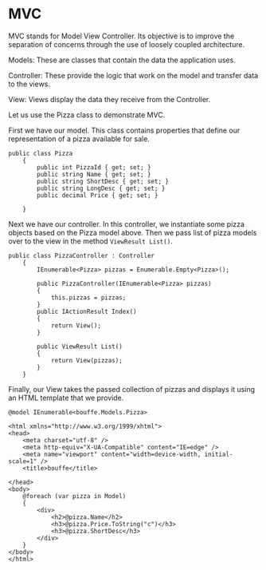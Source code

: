 ﻿
# MVC 

MVC stands for Model View Controller. Its objective is to improve the separation of concerns through the 
use of loosely coupled architecture. 

Models: These are classes that contain the data the application uses. 

Controller: These provide the logic that work on the model and transfer data to the views. 

View: Views display the data they receive from the Controller. 

Let us use the Pizza class to demonstrate MVC. 

First we have our model. This class contains properties that define our representation of a pizza available for sale.

```
public class Pizza
    {
        public int PizzaId { get; set; }
        public string Name { get; set; }
        public string ShortDesc { get; set; }
        public string LongDesc { get; set; }
        public decimal Price { get; set; }

    }
```

Next we have our controller. In this controller, we instantiate some pizza objects based on the Pizza model above. Then we pass list of 
pizza models over to the view in the method ```ViewResult List()```.

```
public class PizzaController : Controller
    {
        IEnumerable<Pizza> pizzas = Enumerable.Empty<Pizza>();
        
        public PizzaController(IEnumerable<Pizza> pizzas)
        {
            this.pizzas = pizzas;
        }
        public IActionResult Index()
        {
            return View();
        }

        public ViewResult List()
        {
            return View(pizzas);
        }
    }
```

Finally, our View takes the passed collection of pizzas and displays it using an HTML template that we provide. 

```
@model IEnumerable<bouffe.Models.Pizza>
 
<html xmlns="http://www.w3.org/1999/xhtml">
<head>
    <meta charset="utf-8" />
    <meta http-equiv="X-UA-Compatible" content="IE=edge" />
    <meta name="viewport" content="width=device-width, initial-scale=1" />
    <title>bouffe</title>

</head>
<body>
    @foreach (var pizza in Model)
    {
        <div>
            <h2>@pizza.Name</h2>
            <h3>@pizza.Price.ToString("c")</h3>
            <h3>@pizza.ShortDesc</h3>
        </div>
    }
</body>
</html>

```


